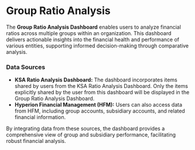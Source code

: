 # **Group Ratio Analysis**

The **Group Ratio Analysis Dashboard** enables users to analyze financial ratios across multiple groups within an organization. This dashboard delivers actionable insights into the financial health and performance of various entities, supporting informed decision-making through comparative analysis.

### **Data Sources**

- **KSA Ratio Analysis Dashboard:** The dashboard incorporates items shared by users from the KSA Ratio Analysis Dashboard. Only the items explicitly shared by the user from this dashboard will be displayed in the Group Ratio Analysis Dashboard.
- **Hyperion Financial Management (HFM):** Users can also access data from HFM, including group accounts, subsidiary accounts, and related financial information.

By integrating data from these sources, the dashboard provides a comprehensive view of group and subsidiary performance, facilitating robust financial analysis.
